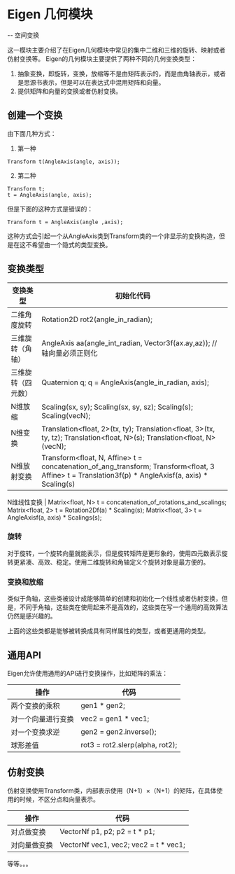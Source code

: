 # Eigen 几何模块
-- 空间变换

这一模块主要介绍了在Eigen几何模块中常见的集中二维和三维的旋转、映射或者仿射变换等。
Eigen的几何模块主要提供了两种不同的几何变换类型：
1. 抽象变换，即旋转，变换，放缩等不是由矩阵表示的，而是由角轴表示，或者是思源书表示，但是可以在表达式中混用矩阵和向量。
2. 提供矩阵和向量的变换或者仿射变换。

## 创建一个变换

由下面几种方式：

1. 第一种
```
Transform t(AngleAxis(angle, axis));
```
2. 第二种
```
Transform t;
t = AngleAxis(angle, axis);
```

但是下面的这种方式是错误的：
```
Transform t = AngleAxis(angle ,axis);
```
这种方式会引起一个从AngleAxis类到Transform类的一个非显示的变换构造，但是在这不希望由一个隐式的类型变换。

## 变换类型



变换类型 | 初始化代码
---| --- 
二维角度旋转 | Rotation2D<float> rot2(angle_in_radian);
三维旋转（角轴）  | AngleAxis<float> aa(angle_int_radian, Vector3f(ax.ay,az)); // 轴向量必须正则化
三维旋转（四元数）| Quaternion<float> q; q = AngleAxis(angle_in_radian, axis);
N维放缩 | Scaling(sx, sy); Scaling(sx, sy, sz); Scaling(s); Scaling(vecN);
N维变换 | Translation<float, 2>(tx, ty); Translation<float, 3>(tx, ty, tz); Translation<float, N>(s);  Translation<float, N>(vecN);
N维放射变换 | Transform<float, N, Affine> t = concatenation_of_ang_transform; Transform<float, 3 Affine> t = Translation3f(p) * AngleAxisf(a, axis) * Scaling(s)

N维线性变换 | Matrix<float, N> t = concatenation_of_rotations_and_scalings; Matrix<float, 2> t = Rotation2Df(a) * Scaling(s); Matrix<float, 3> t = AngleAxisf(a, axis) * Scalings(s);


### 旋转
对于旋转，一个旋转向量就能表示，但是旋转矩阵是更形象的，使用四元数表示旋转更紧凑、高效、稳定。使用二维旋转和角轴定义个旋转对象是最方便的。

### 变换和放缩
类似于角轴，这些类被设计成能够简单的创建和初始化一个线性或者仿射变换，但是，不同于角轴，这些类在使用起来不是高效的，这些类在写一个通用的高效算法仍然是感兴趣的。

上面的这些类都是能够被转换成具有同样属性的类型，或者更通用的类型。

## 通用API
Eigen允许使用通用的API进行变换操作，比如矩阵的乘法：

操作 | 代码
--- | ---
两个变换的乘积 | gen1 * gen2;
对一个向量进行变换 | vec2 = gen1 * vec1;
对一个变换求逆 | gen2 = gen2.inverse();
球形差值 | rot3 = rot2.slerp(alpha, rot2);

## 仿射变换
仿射变换使用Transform类，内部表示使用（N+1）×（N+1）的矩阵，在具体使用的时候，不区分点和向量表示。

操作 | 代码
--| ---
对点做变换 | VectorNf p1, p2; p2 = t * p1;
对向量做变换 | VectorNf vec1, vec2; vec2 = t * vec1;


等等。。。




       

